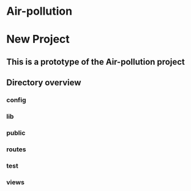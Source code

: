 # Air-pollution
New Project
===========

This is a prototype of the Air-pollution project
------------------------------------------------

Directory overview
------------------
### config
### lib
### public
### routes
### test
### views
